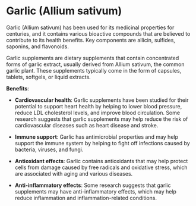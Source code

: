 <!--
source: gpt-3 + jph editing
aka: Allium sativum
tags: herbals
-->

# Garlic (Allium sativum)

Garlic (Allium sativum) has been used for its medicinal properties for centuries, and it contains various bioactive compounds that are believed to contribute to its health benefits. Key components are allicin, sulfides, saponins, and flavonoids.

Garlic supplements are dietary supplements that contain concentrated forms of garlic extract, usually derived from Allium sativum, the common garlic plant. These supplements typically come in the form of capsules, tablets, softgels, or liquid extracts.

**Benefits**:

* **Cardiovascular health**: Garlic supplements have been studied for their potential to support heart health by helping to lower blood pressure, reduce LDL cholesterol levels, and improve blood circulation. Some research suggests that garlic supplements may help reduce the risk of cardiovascular diseases such as heart disease and stroke.

* **Immune support**: Garlic has antimicrobial properties and may help support the immune system by helping to fight off infections caused by bacteria, viruses, and fungi.

* **Antioxidant effects**: Garlic contains antioxidants that may help protect cells from damage caused by free radicals and oxidative stress, which are associated with aging and various diseases.

* **Anti-inflammatory effects**: Some research suggests that garlic supplements may have anti-inflammatory effects, which may help reduce inflammation and inflammation-related conditions.
